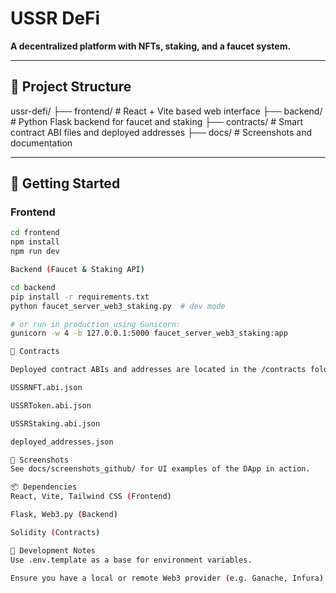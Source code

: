 # USSR DeFi

**A decentralized platform with NFTs, staking, and a faucet system.**

---

## 📁 Project Structure
ussr-defi/
├── frontend/ # React + Vite based web interface
├── backend/ # Python Flask backend for faucet and staking
├── contracts/ # Smart contract ABI files and deployed addresses
├── docs/ # Screenshots and documentation


---

## 🚀 Getting Started
### Frontend

```bash
cd frontend
npm install
npm run dev

Backend (Faucet & Staking API)

cd backend
pip install -r requirements.txt
python faucet_server_web3_staking.py  # dev mode

# or run in production using Gunicorn:
gunicorn -w 4 -b 127.0.0.1:5000 faucet_server_web3_staking:app

🔐 Contracts

Deployed contract ABIs and addresses are located in the /contracts folder:

USSRNFT.abi.json

USSRToken.abi.json

USSRStaking.abi.json

deployed_addresses.json

📸 Screenshots
See docs/screenshots_github/ for UI examples of the DApp in action.

📦 Dependencies
React, Vite, Tailwind CSS (Frontend)

Flask, Web3.py (Backend)

Solidity (Contracts)

🧪 Development Notes
Use .env.template as a base for environment variables.

Ensure you have a local or remote Web3 provider (e.g. Ganache, Infura) for backend interaction.
